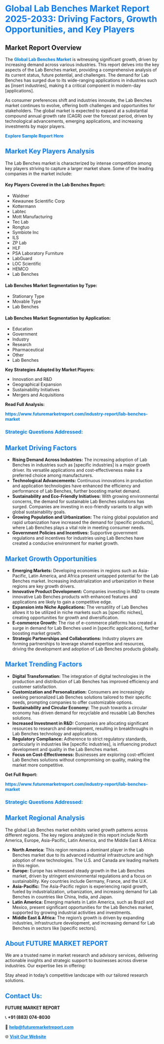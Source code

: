 <h1 style="color: #007BFF;">Global Lab Benches Market Report 2025-2033: Driving Factors, Growth Opportunities, and Key Players</h1>

<section id="overview">
<h2>Market Report Overview</h2>
<p>The <a href="https://www.futuremarketreport.com/industry-report/lab-benches-market" style="color: #007BFF; text-decoration: none;"><strong>Global Lab Benches Market</strong></a> is witnessing significant growth, driven by increasing demand across various industries. This report delves into the key aspects of the Lab Benches market, providing a comprehensive analysis of its current status, future potential, and challenges. The demand for Lab Benches has surged due to its wide-ranging applications in industries such as [insert industries], making it a critical component in modern-day [applications].</p>
<p>As consumer preferences shift and industries innovate, the Lab Benches market continues to evolve, offering both challenges and opportunities for stakeholders. The global market is expected to expand at a substantial compound annual growth rate (CAGR) over the forecast period, driven by technological advancements, emerging applications, and increasing investments by major players.</p>
</section>

<section id="overview">
<p><a href="https://www.futuremarketreport.com/request-sample/reportId=99638" style="color: #007BFF; text-decoration: none;"><strong>Explore Sample Report Here</strong></a></p>
</section>

<section id="key-players">
<h2 style="color: #007BFF;">Market Key Players Analysis</h2>
<p>The Lab Benches market is characterized by intense competition among key players striving to capture a larger market share. Some of the leading companies in the market include:</p>
<h4>Key Players Covered in the Lab Benches Report:</h4>
<ul><li>Waldner</li><li>Kewaunee Scientific Corp</li><li>Kottermann</li><li>Labtec</li><li>Mott Manufacturing</li><li>Tec Lab</li><li>Rongtuo</li><li>Symbiote Inc</li><li>ILS</li><li>ZP Lab</li><li>HLF</li><li>PSA Laboratory Furniture</li><li>LabGuard</li><li>LOC Scientific</li><li>HEMCO</li><li>Lab Benches</li></ul>
<h4>Lab Benches Market Segmentation by Type:</h4>
<ul><li>Stationary Type</li><li>Movable Type</li><li>Lab Benches</li></ul>

<h4>Lab Benches Market Segmentation by Application:</h4>
<ul><li>Education</li><li>Government</li><li>Industry</li><li>Research</li><li>Pharmaceutical</li><li>Other</li><li>Lab Benches</li></ul>
<p><strong>Key Strategies Adopted by Market Players:</strong></p>
<ul>
<li>Innovation and R&D</li>
<li>Geographical Expansion</li>
<li>Sustainability Initiatives</li>
<li>Mergers and Acquisitions</li>
</ul>
</section>

<section>
<p><strong>Read Full Analysis: </strong></p><a href="https://www.futuremarketreport.com/industry-report/lab-benches-market" style="color: #007BFF; text-decoration: none;"><strong>https://www.futuremarketreport.com/industry-report/lab-benches-market</strong></a>
<h3 style="color: #007BFF;">Strategic Questions Addressed:</h3>
</section>

<section id="driving-factors">
<h2 style="color: #007BFF;">Market Driving Factors</h2>
<ul>
<li><strong>Rising Demand Across Industries:</strong> The increasing adoption of Lab Benches in industries such as [specific industries] is a major growth driver. Its versatile applications and cost-effectiveness make it a preferred choice among manufacturers.</li>
<li><strong>Technological Advancements:</strong> Continuous innovations in production and application technologies have enhanced the efficiency and performance of Lab Benches, further boosting market demand.</li>
<li><strong>Sustainability and Eco-Friendly Initiatives:</strong> With growing environmental concerns, the demand for sustainable Lab Benches solutions has surged. Companies are investing in eco-friendly variants to align with global sustainability goals.</li>
<li><strong>Growing Population and Urbanization:</strong> The rising global population and rapid urbanization have increased the demand for [specific products], where Lab Benches plays a vital role in meeting consumer needs.</li>
<li><strong>Government Policies and Incentives:</strong> Supportive government regulations and incentives for industries using Lab Benches have created a conducive environment for market growth.</li>
</ul>
</section>

<section id="growth-opportunities">
<h2 style="color: #007BFF;">Market Growth Opportunities</h2>
<ul>
<li><strong>Emerging Markets:</strong> Developing economies in regions such as Asia-Pacific, Latin America, and Africa present untapped potential for the Lab Benches market. Increasing industrialization and urbanization in these regions are key growth drivers.</li>
<li><strong>Innovative Product Development:</strong> Companies investing in R&D to create innovative Lab Benches products with enhanced features and applications are likely to gain a competitive edge.</li>
<li><strong>Expansion into Niche Applications:</strong> The versatility of Lab Benches allows it to be utilized in niche markets such as [specific niches], creating opportunities for growth and diversification.</li>
<li><strong>E-commerce Growth:</strong> The rise of e-commerce platforms has created a surge in demand for Lab Benches used in [specific applications], further boosting market growth.</li>
<li><strong>Strategic Partnerships and Collaborations:</strong> Industry players are forming partnerships to leverage shared expertise and resources, driving the development and adoption of Lab Benches products globally.</li>
</ul>
</section>

<section id="trending-factors">
<h2 style="color: #007BFF;">Market Trending Factors</h2>
<ul>
<li><strong>Digital Transformation:</strong> The integration of digital technologies in the production and distribution of Lab Benches has improved efficiency and customer satisfaction.</li>
<li><strong>Customization and Personalization:</strong> Consumers are increasingly seeking personalized Lab Benches solutions tailored to their specific needs, prompting companies to offer customizable options.</li>
<li><strong>Sustainability and Circular Economy:</strong> The push towards a circular economy has driven demand for recyclable and reusable Lab Benches solutions.</li>
<li><strong>Increased Investment in R&D:</strong> Companies are allocating significant resources to research and development, resulting in breakthroughs in Lab Benches technology and applications.</li>
<li><strong>Regulatory Compliance:</strong> Adherence to strict regulatory standards, particularly in industries like [specific industries], is influencing product development and quality in the Lab Benches market.</li>
<li><strong>Focus on Cost-Effectiveness:</strong> Businesses are exploring cost-efficient Lab Benches solutions without compromising on quality, making the market more competitive.</li>
</ul>
</section>

<section>
<p><strong>Get Full Report: </strong></p><a href="https://www.futuremarketreport.com/industry-report/lab-benches-market" style="color: #007BFF; text-decoration: none;"><strong>https://www.futuremarketreport.com/industry-report/lab-benches-market</strong></a>
<h3 style="color: #007BFF;">Strategic Questions Addressed:</h3>
</section>


<section id="regional-analysis">
<h2 style="color: #007BFF;">Market Regional Analysis</h2>
<p>The global Lab Benches market exhibits varied growth patterns across different regions. The key regions analyzed in this report include North America, Europe, Asia-Pacific, Latin America, and the Middle East & Africa:</p>
<ul>
<li><strong>North America:</strong> This region remains a dominant player in the Lab Benches market due to its advanced industrial infrastructure and high adoption of new technologies. The U.S. and Canada are leading markets in this region.</li>
<li><strong>Europe:</strong> Europe has witnessed steady growth in the Lab Benches market, driven by stringent environmental regulations and a focus on sustainability. Key countries include Germany, France, and the U.K.</li>
<li><strong>Asia-Pacific:</strong> The Asia-Pacific region is experiencing rapid growth, fueled by industrialization, urbanization, and increasing demand for Lab Benches in countries like China, India, and Japan.</li>
<li><strong>Latin America:</strong> Emerging markets in Latin America, such as Brazil and Mexico, present significant opportunities for the Lab Benches market, supported by growing industrial activities and investments.</li>
<li><strong>Middle East & Africa:</strong> The region’s growth is driven by expanding industries, infrastructure development, and increasing demand for Lab Benches in sectors like [specific sectors].</li>
</ul>
</section>

<footer>
<h2 style="color: #007BFF;">About FUTURE MARKET REPORT</h2>
<p>We are a trusted name in market research and advisory services, delivering actionable insights and strategic support to businesses across diverse industries. Our expertise lies in offering:</p>

<p>Stay ahead in today’s competitive landscape with our tailored research solutions.</p>

<h2 style="color: #007BFF;">Contact Us:</h2>
<p><strong>FUTURE MARKET REPORT</strong></p>
<p>📞 <strong>+91 (883) 074-8030</strong></p>
<p>📧 <strong><a href="mailto:help@futuremarketreport.com" style="color: #007BFF;">help@futuremarketreport.com</a></strong></p>
<p>🌐 <strong><a href="https://www.futuremarketreport.com/" style="color: #007BFF;">Visit Our Website</a></strong></p>
</footer>